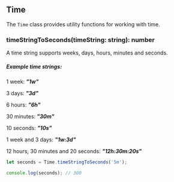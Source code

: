 
## Time  
  
 The `Time` class provides utility functions for working with time.     

### timeStringToSeconds(timeString: string): number  

A time string supports weeks, days, hours, minutes and seconds. 

##### Example time strings:

1 week: ***"1w"***

3 days:   ***"3d"***

6 hours:   ***"6h"***

30 minutes:   ***"30m"***

10 seconds:   ***"10s"***

1 week and 3 days: ***"1w:3d"***

12 hours, 30 minutes and 20 seconds: ***"12h:30m:20s"***  
  
```javascript
let seconds = Time.timeStringToSeconds('5m');

console.log(seconds); // 300
```
